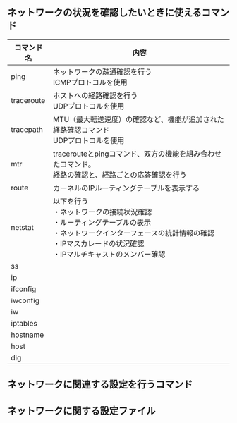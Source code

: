 ## ネットワークの状況を確認したいときに使えるコマンド

|コマンド名|内容                    |
|----------|------------------------|
|ping|ネットワークの疎通確認を行う<br>ICMPプロトコルを使用|
|traceroute|ホストへの経路確認を行う<br>UDPプロトコルを使用|
|tracepath|MTU（最大転送速度）の確認など、機能が追加された経路確認コマンド<br>UDPプロトコルを使用|
|mtr|tracerouteとpingコマンド、双方の機能を組み合わせたコマンド。<br>経路の確認と、経路ごとの応答確認を行う|
|route|カーネルのIPルーティングテーブルを表示する|
|netstat|以下を行う<br>・ネットワークの接続状況確認<br>・ルーティングテーブルの表示<br>・ネットワークインターフェースの統計情報の確認<br>・IPマスカレードの状況確認<br>・IPマルチキャストのメンバー確認|
|ss||
|ip||
|ifconfig||
|iwconfig||
|iw||
|iptables||
|hostname||
|host||
|dig||


## ネットワークに関連する設定を行うコマンド

## ネットワークに関する設定ファイル
